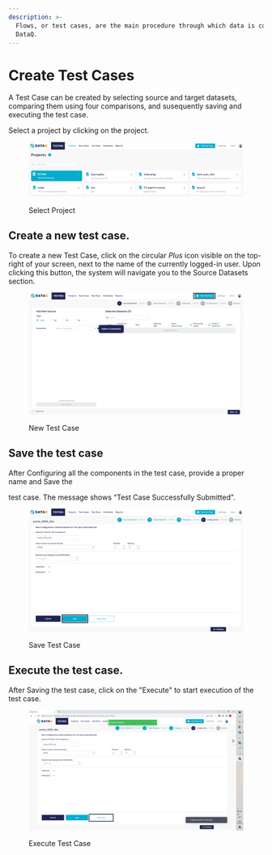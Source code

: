 ```yaml
---
description: >-
  Flows, or test cases, are the main procedure through which data is compared in
  DataQ.
---
```


# Create Test Cases

A Test Case can be created by selecting source and target datasets, comparing them using four comparisons, and susequently saving and executing the test case.

Select a project by clicking on the project.

<figure><img src="../../../.gitbook/assets/select_pjt.PNG" alt=""><figcaption><p>Select Project</p></figcaption></figure>

## Create a new test case.

To create a new Test Case, click on the circular _Plus_ icon visible on the top-right of your screen, next to the name of the currently logged-in user. Upon clicking this button, the system will navigate you to the Source Datasets section.

<figure><img src="../../../.gitbook/assets/new_tc.PNG" alt=""><figcaption><p>New Test Case</p></figcaption></figure>

## Save the test case

After Configuring all the components in the test case, provide a proper name and Save the

test case. The message shows “Test Case Successfully Submitted”.

<figure><img src="../../../.gitbook/assets/save.PNG" alt=""><figcaption><p>Save Test Case</p></figcaption></figure>

## Execute the test case.

After Saving the test case, click on the "Execute" to start execution of the test case.

<figure><img src="../../../.gitbook/assets/Screenshot (476).png" alt=""><figcaption><p>Execute Test Case</p></figcaption></figure>
